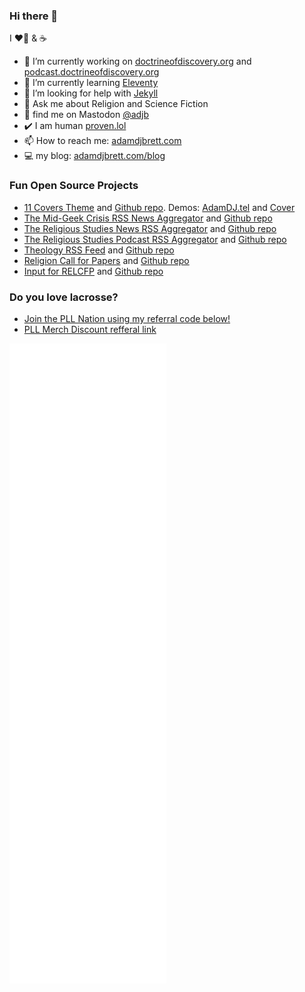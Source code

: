 ### Hi there 👋
I ❤️🥍 & ☕ 
- 🔭 I’m currently working on [doctrineofdiscovery.org](https://doctrineofdiscovery.org/) and [podcast.doctrineofdiscovery.org](https://podcast.doctrineofdiscovery.org/)
- 🌱 I’m currently learning [Eleventy](https://11ty.dev/)
- 🤔 I’m looking for help with [Jekyll](http://jekyllrb.com/)
- 💬 Ask me about Religion and Science Fiction
- 🐘 find me on Mastodon <a rel="me" href="https://hcommons.social/@adjb">@adjb</a>
- ✔️  I am human <a rel="me" href="https://proven.lol/b5517b">proven.lol</a>
- 📫 How to reach me: [adamdjbrett.com](https://adamdjbrett.com)
- 💻 my blog: [adamdjbrett.com/blog](https://www.adamdjbrett.com/blog/)

### Fun Open Source Projects
- [11 Covers Theme](https://github.com/adamdjbrett/11covers-theme) and [Github repo](https://github.com/adamdjbrett/11covers-theme). Demos: [AdamDJ.tel](https://adamdj.tel) and [Cover](https://cover.000000076.xyz/)
- [The Mid-Geek Crisis RSS News Aggregator](https://themidgeekcrisis.app/) and [Github repo](https://github.com/adamdjbrett/themidgeekcrisis-app)
- [The Religious Studies News RSS Aggregator](https://rs-rss.com) and [Github repo](https://github.com/adamdjbrett/rs-rss.com)
- [The Religious Studies Podcast RSS Aggregator](https://podcast.rs-rss.com) and [Github repo](https://github.com/adamdjbrett/podcasts.rs-rss.com)
- [Theology RSS Feed](https://theological.me) and [Github repo](https://github.com/adamdjbrett/theological.me)
- [Religion Call for Papers](https://relcfp.com) and [Github repo](https://github.com/adamdjbrett/relcfp)
- [Input for RELCFP](https://input.relcfp.com) and [Github repo](https://github.com/adamdjbrett/input.relcfp.com)


### Do you love lacrosse?
- [Join the PLL Nation using my referral code below!](https://pll.gg/Eqeddqhn6Hb)
- [PLL Merch Discount refferal link](https://refer.premierlacrosseleague.com/adam4673)

![Metrics](/github-metrics.svg)
